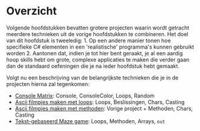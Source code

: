 # Overzicht

Volgende hoofdstukken bevatten grotere projecten waarin wordt getracht meerdere technieken uit de vorige hoofdstukken te combineren. Het doel van dit hoofdstuk is tweeledig: 1. Op een andere manier tonen hoe specifieke C\# elementen in een 'realistische' programma's kunnen gebruikt worden 2. Aantonen dat, indien je tot hier bent geraakt, je al een aardig hoop skills hebt om grote, complexe applicaties te maken die verder gaan dan de standaard oefeningen die je na ieder hoofdstuk hebt gemaakt.

Volgt nu een beschrijving van de belangrijkste technieken die je in de projecten hierna zal tegenkomen:

* [Console Matrix](1_consolematrix.md): Console, ConsoleColor, Loops, Random
* [Ascii filmpjes maken met loops](3_asciimoviewithloops.md):  Loops, Beslissingen, Chars, Casting
* [Ascii filmpjes maken met methoden](2_asciimovieswithmethods.md): Vorige project + Methoden, Chars, Casting
* [Tekst-gebaseerd Maze game](4_mazegame.md): Loops, Methoden, Arrays, `out` 


